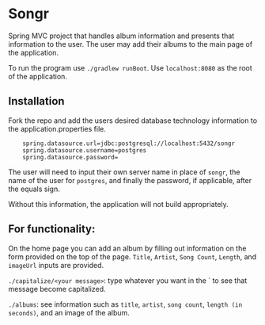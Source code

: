# Songr

Spring MVC project that handles album information and presents that information to the user. The user may add their albums to the main page of the application.

To run the program use `./gradlew runBoot`. Use `localhost:8080` as the root of the application.

## Installation

Fork the repo and add the users desired database technology information to the application.properties file. 

        spring.datasource.url=jdbc:postgresql://localhost:5432/songr
        spring.datasource.username=postgres
        spring.datasource.password=

The user will need to input their own server name in place of `songr`, the name of the user for `postgres`, and finally the password, if applicable, after the equals sign.

Without this information, the application will not build appropriately.

## For functionality: 

On the home page you can add an album by filling out information on the form provided on the top of the page. `Title`, `Artist`, `Song Count`, `Length`, and `imageUrl` inputs are provided.

`./capitalize/<your message>`: type whatever you want in the `<your message> to see that message become capitalized.

`./albums`: see information such as `title`, `artist`, `song count`, `length (in seconds)`, and an image of the album.